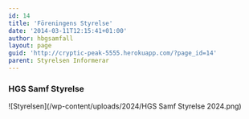 ```yaml
---
id: 14
title: 'Föreningens Styrelse'
date: '2014-03-11T12:15:41+01:00'
author: hbgsamfall
layout: page
guid: 'http://cryptic-peak-5555.herokuapp.com/?page_id=14'
parent: Styrelsen Informerar
---
```


### HGS Samf Styrelse 
![Styrelsen](/wp-content/uploads/2024/HGS Samf Styrelse 2024.png)
